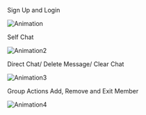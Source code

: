 Sign Up and Login

![Animation](https://github.com/user-attachments/assets/14389526-2e1b-4e2b-acae-3c11361e5575)

Self Chat

![Animation2](https://github.com/user-attachments/assets/d3901c43-80de-42a4-83fa-06c489832bb1)

Direct Chat/ Delete Message/ Clear Chat

![Animation3](https://github.com/user-attachments/assets/f964dfba-a070-4e52-9f8d-50cd052a99c5)

Group Actions Add, Remove and Exit Member

![Animation4](https://github.com/user-attachments/assets/5ce6872a-1806-4019-8176-43cb96b40899)

